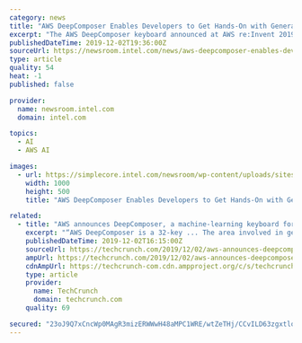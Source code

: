 ```yaml
---
category: news
title: "AWS DeepComposer Enables Developers to Get Hands-On with Generative AI"
excerpt: "The AWS DeepComposer keyboard announced at AWS re:Invent 2019. The machine learning-enabled keyboard helps developers in the field of generative artificial intelligence. (Credit: Amazon Web Services) At the kickoff for AWS re:Invent, Dr. Matt Wood ..."
publishedDateTime: 2019-12-02T19:36:00Z
sourceUrl: https://newsroom.intel.com/news/aws-deepcomposer-enables-developers-get-hands-generative-ai/
type: article
quality: 54
heat: -1
published: false

provider:
  name: newsroom.intel.com
  domain: intel.com

topics:
  - AI
  - AWS AI

images:
  - url: https://simplecore.intel.com/newsroom/wp-content/uploads/sites/11/2019/12/gemini-2x1.jpg
    width: 1000
    height: 500
    title: "AWS DeepComposer Enables Developers to Get Hands-On with Generative AI"

related:
  - title: "AWS announces DeepComposer, a machine-learning keyboard for developers"
    excerpt: "“AWS DeepComposer is a 32-key ... The area involved in generating creative works in artificial intelligence is called “generative AI.” In other words, it helps you teach machines to generate something creative using “generative adversarial networks.”"
    publishedDateTime: 2019-12-02T16:15:00Z
    sourceUrl: https://techcrunch.com/2019/12/02/aws-announces-deepcomposer-a-machine-learning-keyboard-for-developers/
    ampUrl: https://techcrunch.com/2019/12/02/aws-announces-deepcomposer-a-machine-learning-keyboard-for-developers/amp/
    cdnAmpUrl: https://techcrunch-com.cdn.ampproject.org/c/s/techcrunch.com/2019/12/02/aws-announces-deepcomposer-a-machine-learning-keyboard-for-developers/amp/
    type: article
    provider:
      name: TechCrunch
      domain: techcrunch.com
    quality: 69

secured: "23oJ9Q7xCncWp0MAgR3mizERWWwH48aMPC1WRE/wtZeTHj/CCvILD63zgxtlonpUVWAJU6MHkVvqsPAWPDKBPiVmTv6YQFMHRETF62o3GyoPg4V3EAe5s5J+Tg5xuXqPTFHVQSukoHNWBt/YA/AMxDhoJ+j8Oz4fTC482+PHT/tAwg5II+baMafTqRNk5rgzsgyDuT7e5HTE6IRq/hyBIjG8ILa5TAOELIKTt3njjPU4RHkvQF8wQgMX6jIhkpd2zjyMv8LE8uACg4TvFxOJyg==;//CYuGN+ydk8aXNClM2tCQ=="
---
```


